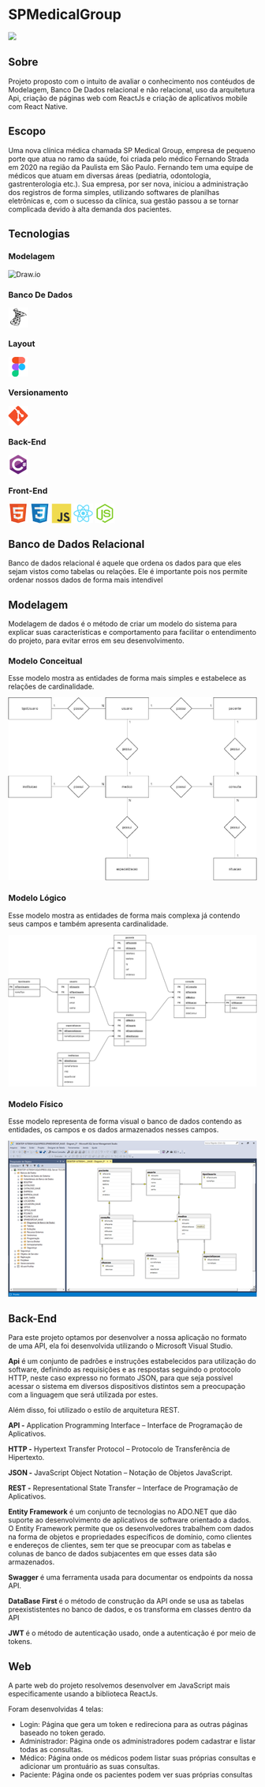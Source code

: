 # SPMedicalGroup
<img src = "https://images.unsplash.com/photo-1576671081837-49000212a370?ixlib=rb-1.2.1&ixid=MnwxMjA3fDB8MHxwaG90by1wYWdlfHx8fGVufDB8fHx8&auto=format&fit=crop&w=1098&q=80" style = "width = 100%;">
<h2>Sobre</h2>
<p>Projeto proposto com o intuito de avaliar o conhecimento nos contéudos de Modelagem, Banco De Dados relacional e não relacional, uso da arquitetura Api, criação de páginas web com ReactJs e criação de aplicativos mobile com React Native.</p>
<h2>Escopo</h2>
<p>Uma nova clínica médica chamada SP Medical Group, empresa de pequeno porte que atua no ramo da saúde, foi criada pelo médico Fernando Strada em 2020 na região da Paulista em São Paulo. Fernando tem uma equipe de médicos que atuam em diversas áreas (pediatria, odontologia, gastrenterologia etc.). Sua empresa, por ser nova, iniciou a administração dos registros de forma simples, utilizando softwares de planilhas eletrônicas e, com o sucesso da clínica, sua gestão passou a se tornar complicada devido à alta demanda dos pacientes.</p>
<h2>Tecnologias</h2>
<div>
  <h3>Modelagem</h3>
  <img align = "center" alt = "Draw.io" height = "40" width = "40" src = "https://avatars.githubusercontent.com/u/1769238?s=200&v=4">
  <h3>Banco De Dados</h3>
  <img align = "center" alt = "SQL Server" height = "40" width = "40" src = "https://github.com/devicons/devicon/blob/master/icons/microsoftsqlserver/microsoftsqlserver-plain.svg">
  <h3>Layout</h3>
  <img align = "center" alt = "Figma" height = "40" width = "40" src = "https://github.com/devicons/devicon/blob/master/icons/figma/figma-original.svg">
  <h3>Versionamento</h3>
  <img align = "center" alt = "Git" height = "40" width = "40" src = "https://github.com/devicons/devicon/blob/master/icons/git/git-original.svg">
  <h3>Back-End</h3>
  <img align = "center" alt = "C#" height = "40" width = "40" src = "https://github.com/devicons/devicon/blob/master/icons/csharp/csharp-original.svg">
  <h3>Front-End</h3>
  <img align = "center" alt = "Html" height = "40" width = "40" src = "https://github.com/devicons/devicon/blob/master/icons/html5/html5-original.svg">
  <img align = "center" alt = "CSS" height = "40" width = "40" src = "https://github.com/devicons/devicon/blob/master/icons/css3/css3-original.svg">
  <img align = "center" alt = "JavaScript" height = "40" width = "40" src = "https://github.com/devicons/devicon/blob/master/icons/javascript/javascript-original.svg">
  <img align = "center" alt = "ReactJs" height = "40" width = "40" src = "https://github.com/devicons/devicon/blob/master/icons/react/react-original.svg">
  <img align = "center" alt = "NodeJs" height = "40" width = "40" src = "https://github.com/devicons/devicon/blob/master/icons/nodejs/nodejs-original.svg">
</div>
<h2>Banco de Dados Relacional</h2>
<p>Banco de dados relacional é aquele que ordena os dados para que eles sejam vistos como tabelas ou relações. Ele é importante pois nos permite ordenar nossos dados de forma mais intendivel</p>
<h2>Modelagem</h2>
<p>Modelagem de dados é o método de criar um modelo do sistema para explicar suas características e comportamento para facilitar o entendimento do projeto, para evitar erros em seu desenvolvimento.</p>
<h3>Modelo Conceitual</h3>
<p>Esse modelo mostra as entidades de forma mais simples e estabelece as relações de cardinalidade.</p>
<img src ="https://github.com/Zennitte/SPMedicalGroup/blob/main/BD/Modelagem/conceitual/SPMedicalGroup-Conceitual-conceitual.png" style = "width = 100%">
<h3>Modelo Lógico</h3>
<p>Esse modelo mostra as entidades de forma mais complexa já contendo seus campos e também apresenta cardinalidade.</p>
<img src = "https://github.com/Zennitte/SPMedicalGroup/blob/main/BD/Modelagem/l%C3%B3gico/SPMedicalGroup-l%C3%B3gico-l%C3%B3gico.png" style = "width = 100%">
<h3>Modelo Físico</h3>
<p>Esse modelo representa de forma visual o banco de dados contendo as entidades, os campos e os dados armazenados nesses campos.</p>
<img src = "https://github.com/Zennitte/SPMedicalGroup/blob/main/IMG/ModeloFisica.png" style = "width = 100%">
<h2>Back-End</h2>
<p>Para este projeto optamos por desenvolver a nossa aplicação no formato de uma API, ela foi desenvolvida utilizando o Microsoft Visual Studio.</p>
<p><strong>Api</strong> é um conjunto de padrões e instruções estabelecidos para utilização do software, definindo as requisições e as respostas seguindo o protocolo HTTP, neste caso expresso no formato JSON, para que seja possível acessar o sistema em diversos dispositivos distintos sem a preocupação com a linguagem que será utilizada por estes.</p>
<p>Além disso, foi utilizado o estilo de arquitetura REST.</p>
<p><strong>API -</strong> Application Programming Interface – Interface de Programação de Aplicativos.</p>
<p><strong>HTTP -</strong> Hypertext Transfer Protocol – Protocolo de Transferência de Hipertexto.</p>
<p><strong>JSON -</strong> JavaScript Object Notation – Notação de Objetos JavaScript.</p>
<p><strong>REST -</strong> Representational State Transfer – Interface de Programação de Aplicativos.</p>
<p><strong>Entity Framework</strong> é um conjunto de tecnologias no ADO.NET que dão suporte ao desenvolvimento de aplicativos de software orientado a dados. O Entity Framework permite que os desenvolvedores trabalhem com dados na forma de objetos e propriedades específicos de domínio, como clientes e endereços de clientes, sem ter que se preocupar com as tabelas e colunas de banco de dados subjacentes em que esses data são armazenados.</p>
<p><strong>Swagger</strong> é uma ferramenta usada para documentar os endpoints da nossa API.</p>
<p><strong>DataBase First </strong>é o método de construção da API onde se usa as tabelas preexististentes no banco de dados, e os transforma em classes dentro da API</p>
<p><strong>JWT </strong>é o método de autenticação usado, onde a autenticação é por meio de tokens.</p>
<h2>Web</h2>
<p>A parte web do projeto resolvemos desenvolver em JavaScript mais especificamente usando a biblioteca ReactJs.</p>
<p>Foram desenvolvidas 4 telas:</p>
<ul>
  <li>Login: Página que gera um token e redireciona para as outras páginas baseado no token gerado.</li>
  <li>Administrador: Página onde os administradores podem cadastrar e listar todas as consultas.</li>
  <li>Médico: Página onde os médicos podem listar suas próprias consultas e adicionar um prontuário as suas consultas.</li>
  <li>Paciente: Página onde os pacientes podem ver suas próprias consultas</li>
</ul>
